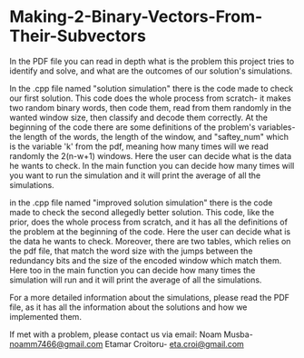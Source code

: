 # Making-2-Binary-Vectors-From-Their-Subvectors

In the PDF file you can read in depth what is the problem this project tries to identify and solve, and what are the outcomes of our solution's simulations.

In the .cpp file named "solution simulation" there is the code made to check our first solution.
This code does the whole process from scratch- it makes two random binary words, then code them, read from them randomly in the wanted window size, then classify and decode them correctly.
At the beginning of the code there are some definitions of the problem's variables- the length of the words, the length of the window, and "saftey_num" which is the variable 'k' from the pdf, meaning how many times will we read randomly the 2(n-w+1) windows. Here the user can decide what is the data he wants to check.
In the main function you can decide how many times will you want to run the simulation and it will print the average of all the simulations.

in the .cpp file named "improved solution simulation" there is the code made to check the second allegedly better solution.
This code, like the prior, does the whole process from scratch, and it has all the definitions of the problem at the beginning of the code. Here the user can decide what is the data he wants to check.
Moreover, there are two tables, which relies on the pdf file, that match the word size with the jumps between the redundancy bits and the size of the encoded window which match them.
Here too in the main function you can decide how many times the simulation will run and it will print the average of all the simulations.

For a more detailed information about the simulations, please read the PDF file, as it has all the information about the solutions and how we implemented them.

If met with a problem, please contact us via email:
Noam Musba- noamm7466@gmail.com
Etamar Croitoru- eta.croi@gmail.com
